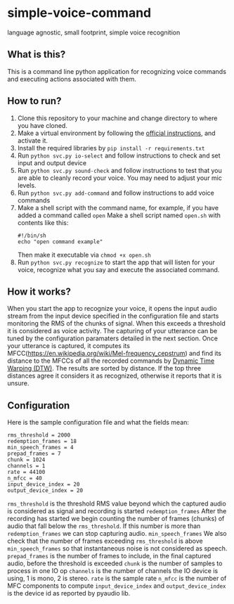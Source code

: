 # simple-voice-command
language agnostic, small footprint, simple voice recognition 


## What is this?
This is a command line python application for recognizing voice commands and executing actions associated with them.    

## How to run?
1. Clone this repository to your machine and change directory to where you have cloned.
2. Make a virtual environment by following the [official instructions](https://docs.python.org/3/library/venv.html), and activate it.
3. Install the required libraries by `pip install -r requirements.txt`
4. Run `python svc.py io-select` and follow instructions to check and set input and output device
5. Run `python svc.py sound-check` and follow instructions to test that you are able to cleanly record your voice. You may need to adjust your mic levels.
6. Run `python svc.py add-command` and follow instructions to add voice commands
7. Make a shell script with the command name, for example, if you have added a command called `open`
   Make a shell script named `open.sh` with contents like this:
   ```
   #!/bin/sh
   echo "open command example"
   ```
   Then make it executable via `chmod +x open.sh`
9. Run `python svc.py recognize` to start the app that will listen for your voice, recognize what you say and execute the associated command.

## How it works?
When you start the app to recognize your voice, it opens the input audio stream from the input device specified in the configuration file and starts monitoring the RMS of the chunks of signal. When this exceeds a threshold it is considered as voice activity. The capturing of your utterance can be tuned by the configuration paramaters detailed in the next section. Once your utterance is captured, it computes its MFCC(https://en.wikipedia.org/wiki/Mel-frequency_cepstrum) and find its distance to the MFCCs of all the recorded commands by [Dynamic Time Warping (DTW)](https://en.wikipedia.org/wiki/Dynamic_time_warping). The results are sorted by distance. If the top three distances agree it considers it as recognized, otherwise it reports that it is unsure.

## Configuration
Here is the sample configuration file and what the fields mean:
```
rms_threshold = 2000
redemption_frames = 18
min_speech_frames = 4
prepad_frames = 7
chunk = 1024
channels = 1
rate = 44100
n_mfcc = 40
input_device_index = 20
output_device_index = 20
```

`rms_threshold` is the threshold RMS value beyond which the captured audio is considered as signal and recording is started
`redemption_frames` After the recording has started we begin counting the number of frames (chunks) of audio that fall below the `rms_threshold`. If this number is more than `redemption_frames` we can stop capturing audio. 
`min_speech_frames` We also check that the number of frames exceeding `rms_threshold` is above `min_speech_frames` so that instantaneous noise is not considered as speech.
`prepad_frames` is the number of frames to include, in the final captured audio, before the threshold is exceeded
`chunk` is the number of samples to process in one IO op
`channels` is the number of channels the IO device is using, 1 is mono, 2 is stereo.
`rate` is the sample rate
`n_mfcc` is the number of MFC components to compute
`input_device_index` and `output_device_index` is the device id as reported by pyaudio lib.
